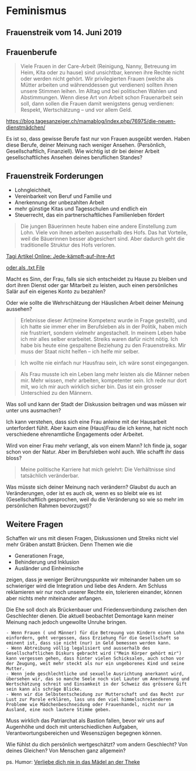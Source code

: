 # Feminismus
## Frauenstreik vom 14. Juni 2019

## Frauenberufe

> Viele Frauen in der Care-Arbeit (Reinigung, Nanny, Betreuung im Heim, Kita oder zu hause) sind unsichtbar, kennen ihre Rechte nicht oder werden nicht gehört. Wir privilegierten Frauen (welche als Mütter arbeiten und währenddessen gut verdienen) sollten ihnen unsere Stimmen leihen. Im Alltag und bei politischen Wahlen und Abstimmungen. Wenn diese Art von Arbeit schon Frauenarbeit sein soll, dann sollen die Frauen damit wenigstens genug verdienen: Respekt, Wertschätzung – und vor allem Geld.

https://blog.tagesanzeiger.ch/mamablog/index.php/76975/die-neuen-dienstmädchen/

Es ist so, dass gewisse Berufe fast nur von Frauen ausgeübt werden. Haben diese Berufe, deiner Meinung nach weniger Ansehen. (Persönlich, Gesellschaftlich, Finanziell).
Wie wichtig ist dir bei deiner Arbeit gesellschaftliches Ansehen deines beruflichen Standes?

## Frauenstreik Forderungen
 
- Lohngleichheit, 
- Vereinbarkeit von Beruf und Familie und 
- Anerkennung der unbezahlten Arbeit
- mehr günstige Kitas und Tagesschulen und endlich ein
- Steuerrecht, das ein partnerschaftliches Familienleben fördert

>Die jungen Bäuerinnen heute haben eine andere Einstellung zum Lohn. Viele von ihnen arbeiten ausserhalb des Hofs. Das hat Vorteile, weil die Bäuerinnen besser abgesichert sind. Aber dadurch geht die traditionelle Struktur des Hofs verloren.

[Tagi Artikel Online: Jede-kämpft-auf-ihre-Art](https://www.tagesanzeiger.ch/schweiz/standard/Jede-kaempft-auf-ihre-Art/story/25958787?utm_source=emarsys&utm_medium=email&utm_campaign=TA19EDIT_DerMorgen_10052019&sc_src=email_2873228&&sc_lid=123952245&sc_uid=vN6Ye6Q9H7&sc_llid=46133&sc_customer=d7d96cfb-49b2-40b6-aa6c-b1d4645f025b&sc_eh=be93059c53b4c5291)

[oder als .txt File](../Articels/frauenstreikErinnerungen.md)

Macht es Sinn, der Frau, falls sie sich entscheidet zu Hause zu bleiben und  dort ihren Dienst oder gar Mitarbeit zu leisten, auch einen persönliches Salär auf ein eigenes Konto zu bezahlen?

Oder wie sollte die Wehrschätzung der Häuslichen Arbeit deiner Meinung aussehen?

> Erlebnisse dieser Art(meine Kompetenz wurde in Frage gestellt), und ich hatte sie immer eher im Berufsleben als in der Politik, haben mich nie frustriert, sondern vielmehr angestachelt. In meinem Leben habe ich mir alles selber erarbeitet. Streiks waren dafür nicht nötig. Ich habe bis heute eine gespaltene Beziehung zu den Frauenstreiks. Mir muss der Staat nicht helfen – ich helfe mir selber.

> Ich wollte nie einfach nur Hausfrau sein, ich wäre sonst eingegangen.

> Als Frau musste ich ein Leben lang mehr leisten als die Männer neben mir. Mehr wissen, mehr arbeiten, kompetenter sein. Ich rede nur dort mit, wo ich mir auch wirklich sicher bin. Das ist ein grosser Unterschied zu den Männern.

Was soll und kann der Stadt der Diskussion beitragen und was müssen wir unter uns ausmachen?

Ich kann verstehen, dass sich eine Frau anleine mit der Hausarbeit unterfordert fühlt. Aber kaum eine (Haus)Frau die ich kenne, hat nicht noch verschiedene ehrenamtliche Engagements oder Arbeitet.

Wird von einer Frau mehr verlangt, als von einem Mann? Ich finde ja, sogar schon von der Natur. Aber im Berufsleben wohl auch. Wie schafft ihr dass bloss?

> Meine politische Karriere hat mich gelehrt: Die Verhältnisse sind tatsächlich veränderbar.

Was müsste sich deiner Meinung nach verändern? Glaubst du auch an Veränderungen, oder ist es auch ok, wenn es so bleibt wie es ist (Gesellschaftlich gesprochen, weil du die Veränderung so wie so mehr im persönlichen Rahmen bevorzugst)?

## Weitere Fragen

Schaffen wir uns mit diesen Fragen, Diskussionen und Streiks nicht viel mehr Gräben anstatt Brücken. Denn Themen wie die

- Generationen Frage, 
- Behinderung und Inklusion
- Ausländer und Einheimische

zeigen, dass je weniger Berührungspunkte wir miteinander haben um so schwieriger wird die Integration und liebe des Andern. 
Am Schluss reklamieren wir nur noch unserer Rechte ein, tolerieren einander, können aber nichts mehr miteinander anfangen. 

Die Ehe soll doch als Brückenbauer und Friedensverbindung zwischen den Geschlechter dienen. Die aktuell beobachtet Demontage kann  meiner Meinung nach jedoch ungewollte Unruhe bringen. 

	- Wenn Frauen ( und Männer) für die Betreuung von Kindern einen Lohn einfordern, geht vergessen, dass Erziehung für die Gesellschaft so eminent ist, dass sie nicht (nur) in Geld bemessen werden kann.
	- Wenn Abtreibung völlig legalisiert und ausserhalb des Gesellschaftlichen Diskurs gebracht wird ("Mein Körper gehört mir") kann vergessen gehen, dass hinter vielen Schicksalen, auch schon vor der Zeugung, weit mehr steckt als nur ein ungeborenes Kind und seine Mutter.
	- Wenn jede geschlechtliche und sexuelle Ausrichtung anerkannt wird, übersehen wir, das so manche Seele noch viel Lauter um Anerkennung und Wertschätzung schreit und Einsamkeit in der Schweiz das grössere Gift sein kann als schräge Blicke.
	- Wenn wir die Selbstentscheidung zur Mutterschaft und das Recht zur Lust zur Parole erklären, lass uns den viel himmelschreienderen Probleme wie Mädchenbeschneidung oder Frauenhandel, nicht nur im Ausland, eine noch lautere Stimme geben. 

Muss wirklich das Patriarchat als Bastion  fallen, bevor wir uns auf Augenhöhe und doch mit unterschiedlichen Aufgaben, Verantwortungsbereichen und Wesenszügen begegnen können. 

Wie fühlst du dich persönlich wertgeschätzt? vom andern Geschlecht? Von deines Gleichen? Von Menschen ganz allgemein?



ps. Humor: 
[Verliebe dich nie in das Mädel an der Theke](https://www.youtube.com/watch?v=wgfNsek8xkc)





